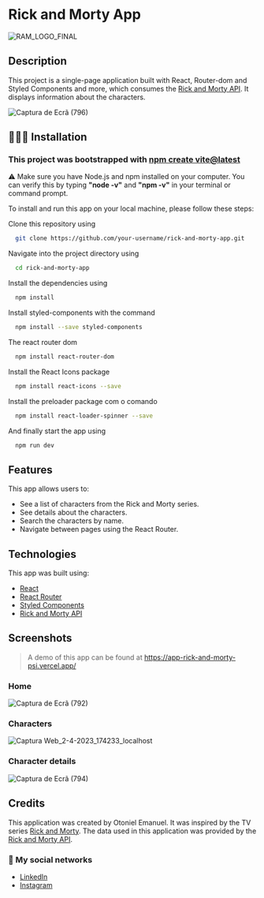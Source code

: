 # Rick and Morty App

![RAM_LOGO_FINAL](https://user-images.githubusercontent.com/93485038/229370139-dd9f6535-62cb-4b0f-87d5-65e6001cbff0.jpg)

## Description

<p>This project is a single-page application built with React, Router-dom and Styled Components and more, which consumes the <a href="https://rickandmortyapi.com/">Rick and Morty API</a>. It displays information about the characters.</p>

![Captura de Ecrã (796)](https://user-images.githubusercontent.com/93485038/229370259-bcd4b1f8-6aef-44ba-928d-5f068d6334bf.png)


## 👨🏽‍💻 Installation

### This project was bootstrapped with <a href="https://vitejs.dev/guide/">npm create vite@latest</a>

<p>⚠️ Make sure you have Node.js and npm installed on your computer. You can verify this by typing <strong>"node -v"</strong> and <strong>"npm -v"</strong> in your terminal or command prompt.</p>

To install and run this app on your local machine, please follow these steps:

<p>Clone this repository using</p>

```bash
  git clone https://github.com/your-username/rick-and-morty-app.git
```

<p>Navigate into the project directory using</p>

```bash
  cd rick-and-morty-app
```

<p>Install the dependencies using</p>

```bash
  npm install
```

<p>Install styled-components with the command</p>

```bash
  npm install --save styled-components
```

<p>The react router dom</p>

```bash
  npm install react-router-dom
```

<p>Install the React Icons package</p>

```bash
  npm install react-icons --save
```

<p>Install the preloader package com o comando</p>

```bash
  npm install react-loader-spinner --save
```

<p>And finally start the app using</p>

```bash
  npm run dev
```

## Features

<p>This app allows users to:</p>

+ See a list of characters from the Rick and Morty series.
+ See details about the characters.
+ Search the characters by name.
+ Navigate between pages using the React Router.

## Technologies

<p>This app was built using:<p/>

+ <a href="https://legacy.reactjs.org/docs/getting-started.html">React</a>
+ <a href="https://reactrouter.com/en/main">React Router</a>
+ <a href="https://styled-components.com/">Styled Components</a>
+ <a href="https://rickandmortyapi.com/">Rick and Morty API</a>

## Screenshots

> A demo of this app can be found at https://app-rick-and-morty-psi.vercel.app/

### Home

![Captura de Ecrã (792)](https://user-images.githubusercontent.com/93485038/229369522-80db73fa-4581-403a-b83b-665b07921c98.png)

### Characters

![Captura Web_2-4-2023_174233_localhost](https://user-images.githubusercontent.com/93485038/229369402-2fd19281-4e8a-43be-ac15-f310f6141024.jpeg)

### Character details

![Captura de Ecrã (794)](https://user-images.githubusercontent.com/93485038/229369458-82075afa-246b-4fe1-ac3a-793594b96ed8.png)

## Credits

This application was created by Otoniel Emanuel. It was inspired by the TV series <a href="https://www.adultswim.com/videos/rick-and-morty/">Rick and Morty</a>. The data used in this application was provided by the <a href="https://rickandmortyapi.com/">Rick and Morty API</a>.

### 📱 My social networks

+ <a href="https://www.linkedin.com/in/otoniel-emanuel-b80727261/">LinkedIn</a>
+ <a href="https://www.instagram.com/eusouootis_">Instagram</a>
